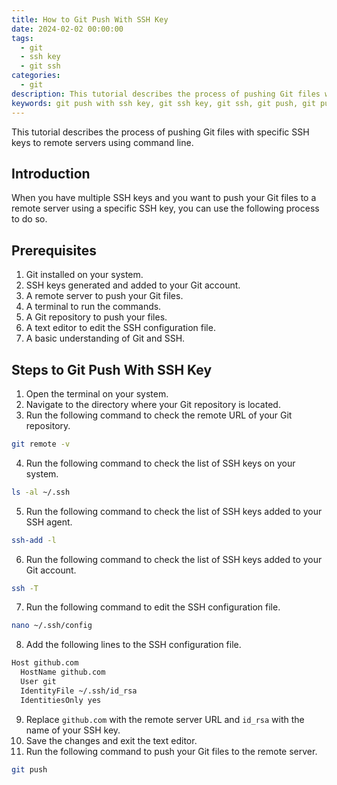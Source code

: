```yaml
---
title: How to Git Push With SSH Key
date: 2024-02-02 00:00:00
tags: 
  - git
  - ssh key
  - git ssh
categories: 
  - git
description: This tutorial describes the process of pushing Git files with specific SSH keys to remote servers using command line.
keywords: git push with ssh key, git ssh key, git ssh, git push, git push with specific ssh key, git push with specific ssh key to remote server, git push with specific ssh key to remote server using command line
---
```


This tutorial describes the process of pushing Git files with specific SSH keys to remote servers using command line.

## Introduction

When you have multiple SSH keys and you want to push your Git files to a remote server using a specific SSH key, you can use the following process to do so.

## Prerequisites

1. Git installed on your system.
2. SSH keys generated and added to your Git account.
3. A remote server to push your Git files.
4. A terminal to run the commands.
5. A Git repository to push your files.
6. A text editor to edit the SSH configuration file.
7. A basic understanding of Git and SSH.

## Steps to Git Push With SSH Key

1. Open the terminal on your system.
2. Navigate to the directory where your Git repository is located.
3. Run the following command to check the remote URL of your Git repository.

```bash
git remote -v
```

4. Run the following command to check the list of SSH keys on your system.

```bash
ls -al ~/.ssh
```

5. Run the following command to check the list of SSH keys added to your SSH agent.

```bash
ssh-add -l
```

6. Run the following command to check the list of SSH keys added to your Git account.

```bash
ssh -T
```

7. Run the following command to edit the SSH configuration file.

```bash
nano ~/.ssh/config
```

8. Add the following lines to the SSH configuration file.

```bash
Host github.com
  HostName github.com
  User git
  IdentityFile ~/.ssh/id_rsa
  IdentitiesOnly yes
```

9. Replace `github.com` with the remote server URL and `id_rsa` with the name of your SSH key.
10. Save the changes and exit the text editor.
11. Run the following command to push your Git files to the remote server.

```bash
git push
```
